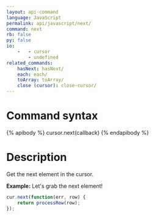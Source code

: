 ```yaml
---
layout: api-command 
language: JavaScript
permalink: api/javascript/next/
command: next 
rb: false
py: false
io:
    -   - cursor
        - undefined
related_commands:
    hasNext: hasNext/
    each: each/
    toArray: toArray/
    close (cursor): close-cursor/
---
```


# Command syntax #

{% apibody %}
cursor.next(callback)
{% endapibody %}

# Description #

Get the next element in the cursor.

__Example:__ Let's grab the next element!

```js
cur.next(function(err, row) {
    return processRow(row);
});
```

